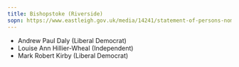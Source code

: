```yaml
---
title: Bishopstoke (Riverside)
sopn: https://www.eastleigh.gov.uk/media/14241/statement-of-persons-nominated-parish.pdf
---
```


- Andrew Paul Daly (Liberal Democrat)
- Louise Ann Hillier-Wheal (Independent)
- Mark Robert Kirby (Liberal Democrat)
